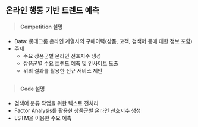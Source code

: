 ## 온라인 행동 기반 트렌드 예측

> #### Competition 설명
* Data: 롯데그룹 온라인 계열사의 구매이력(상품, 고객, 검색어 등에 대한 정보 포함)
* 주제
  + 주요 상품군별 온라인 선호지수 생성
  + 상품군별 수요 트렌드 예측 및 인사이트 도출
  + 위의 결과를 활용한 신규 서비스 제안

##
> #### Code 설명
* 검색어 분류 작업을 위한 텍스트 전처리
* Factor Analysis를 활용한 상품군별 온라인 선호지수 생성
* LSTM을 이용한 수요 예측
